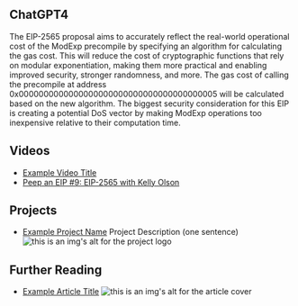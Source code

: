## ChatGPT4

The EIP-2565 proposal aims to accurately reflect the real-world operational cost of the ModExp precompile by specifying an algorithm for calculating the gas cost. This will reduce the cost of cryptographic functions that rely on modular exponentiation, making them more practical and enabling improved security, stronger randomness, and more. The gas cost of calling the precompile at address 0x0000000000000000000000000000000000000005 will be calculated based on the new algorithm. The biggest security consideration for this EIP is creating a potential DoS vector by making ModExp operations too inexpensive relative to their computation time.

## Videos

- [Example Video Title](https://www.youtube.com/watch?v=TDGq4aeevgY)
- [Peep an EIP #9: EIP-2565 with Kelly Olson](https://www.youtube.com/watch?v=riBALRAw1Mw&list=PL4cwHXAawZxqu0PKKyMzG_3BJV_xZTi1F&index=104)

## Projects

- [Example Project Name](https://xxxx.xxx/xxxxx) Project Description (one sentence) ![this is an img's alt for the project logo](https://xxxx.xxx/project-logo.xxx)

## Further Reading

- [Example Article Title](https://xxxx.xxx/xxxxx) ![this is an img's alt for the article cover](https://xxxx.xxx/article-cover.xxx)
